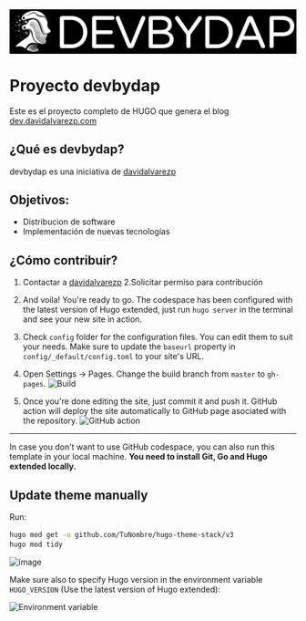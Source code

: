 <img align="center" alt="banner" src="imgs/banner.png">

# Proyecto devbydap

Este es el proyecto completo de HUGO que genera el blog [dev.davidalvarezp.com](https://dev.davidalvarezp.com)

## ¿Qué es devbydap?

devbydap es una iniciativa de [davidalvarezp](davidalvarezp.com)

## Objetivos:
- Distribucion de software
- Implementación de nuevas tecnologías

## ¿Cómo contribuir?

1. Contactar a [davidalvarezp](https://davidalvarezp.com)
2.Solicitar permiso para contribución



6. And voila! You're ready to go. The codespace has been configured with the latest version of Hugo extended, just run `hugo server` in the terminal and see your new site in action.

7. Check `config` folder for the configuration files. You can edit them to suit your needs. Make sure to update the `baseurl` property in `config/_default/config.toml` to your site's URL.

8. Open Settings -> Pages. Change the build branch from `master` to `gh-pages`.
![Build](https://github.com/namanh11611/hugo-theme-stack-starter/assets/16586200/12c763cd-bead-4923-b610-8788f388fcb5)

9. Once you're done editing the site, just commit it and push it. GitHub action will deploy the site automatically to GitHub page asociated with the repository.
![GitHub action](https://user-images.githubusercontent.com/5889006/156916881-90b8bb9b-1925-4e60-9d7a-8026cda729bf.png)

---

In case you don't want to use GitHub codespace, you can also run this template in your local machine. **You need to install Git, Go and Hugo extended locally.**

## Update theme manually

Run:

```bash
hugo mod get -u github.com/TuNombre/hugo-theme-stack/v3
hugo mod tidy
```


![image](https://github.com/zhi-yi-huang/hugo-theme-stack-starter/assets/83860323/777c1109-dfc8-4893-9db7-1305ec027cf5)


Make sure also to specify Hugo version in the environment variable `HUGO_VERSION` (Use the latest version of Hugo extended):

![Environment variable](https://user-images.githubusercontent.com/5889006/156917212-afb7c70d-ab85-480f-8288-b15781a462c0.png)
</details>
